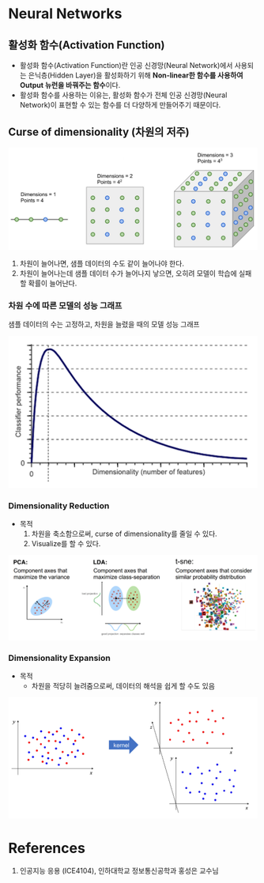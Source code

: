 # Neural Networks

## 활성화 함수(Activation Function)

- 활성화 함수(Activation Function)란 인공 신경망(Neural Network)에서 사용되는 은닉층(Hidden Layer)을 활성화하기 위해 **Non-linear한 함수를 사용하여 Output 뉴런을 바꿔주는 함수**이다.
- 활성화 함수를 사용하는 이유는, 활성화 함수가 전체 인공 신경망(Neural Network)이 표현할 수 있는 함수를 더 다양하게 만들어주기 때문이다.

## Curse of dimensionality (차원의 저주)

![curse_of_dimensionality](img/curse_of_dimensionality.jpg)

1. 차원이 늘어나면, 샘플 데이터의 수도 같이 늘어나야 한다.
2. 차원이 늘어나는데 샘플 데이터 수가 늘어나지 낳으면, 오히려 모델이 학습에 실패할 확률이 늘어난다.

### 차원 수에 따른 모델의 성능 그래프
샘플 데이터의 수는 고정하고, 차원을 늘렸을 때의 모델 성능 그래프

![dimensionality-performance](img/dimensionality-performance.PNG)

### Dimensionality Reduction

- 목적
    1. 차원을 축소함으로써, curse of dimensionality를 줄일 수 있다.
    2. Visualize를 할 수 있다.

![dimensionality-reduction](img/dimensionality-reduction.PNG)

### Dimensionality Expansion

- 목적
    - 차원을 적당히 늘려줌으로써, 데이터의 해석을 쉽게 할 수도 있음
     
![dimensionality-expansion](img/dimensionality-expansion.PNG)

# References

1. 인공지능 응용 (ICE4104), 인하대학교 정보통신공학과 홍성은 교수님